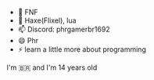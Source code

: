 - 🔭 FNF
- 🌱 Haxe(Flixel), lua
- 📫 Discord: phrgamerbr1692
- 😄 Phr
- ⚡ learn a little more about programming

I'm 🇧🇷 and I'm 14 years old 
